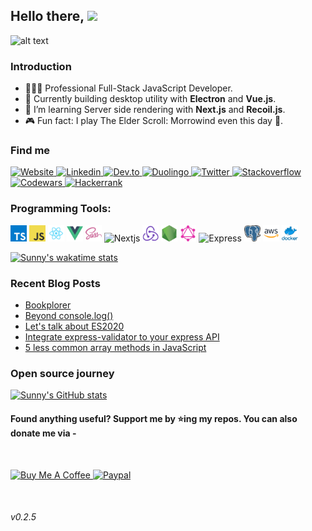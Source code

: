 ## Hello there, <a  href="https://suprdev.netlify.app"><img  src="https://media.giphy.com/media/3owyplYLWlGFQk9mF2/giphy.gif"  width="25px"></a>

![alt text](https://github.com/sprakash57/sprakash57/blob/master/assets/mybg.png)

### Introduction

- 👷🏾‍♂️ Professional Full-Stack JavaScript Developer.
- 🔨 Currently building desktop utility with **Electron** and **Vue.js**.
- 📖 I’m learning Server side rendering with **Next.js** and **Recoil.js**.
- 🎮 Fun fact: I play The Elder Scroll: Morrowind even this day 🤩.


### Find me

<p>
    <a href="https://suprdev.netlify.app" target="_blank" rel="noopener noreferrer">
        <img src="https://img.shields.io/badge/SUPRDEV-%23353d45.svg?style=for-the-badge&logo=Google-chrome&logoColor=tomato" alt="Website">
    </a>  
    <a href="https://www.linkedin.com/in/sunny-prakash-3780ba49" target="_blank" rel="noopener noreferrer">
        <img src="https://img.shields.io/badge/linkedin-%230077B5.svg?&style=for-the-badge&logo=linkedin&logoColor=white" alt="Linkedin">
    </a>
    <a href="https://dev.to/sprakash57" target="_blank" rel="noopener noreferrer">
        <img src="https://img.shields.io/badge/dev.to-0A0A0A?style=for-the-badge&logo=devdotto&logoColor=white" alt="Dev.to">
    </a>
    <a href="https://www.duolingo.com/profile/sunnypraka12" target="_blank" rel="noopener noreferrer">
        <img src="https://img.shields.io/badge/Duolingo-58CC02?style=for-the-badge&logo=Duolingo&logoColor=white" alt="Duolingo">
    </a>
    <a href="https://www.twitter.com/sunny_pr_" target="_blank" rel="noopener noreferrer">
        <img src="https://img.shields.io/badge/twitter-%231DA1F2.svg?&style=for-the-badge&logo=twitter&logoColor=white" alt="Twitter">
    </a>
    <a href="https://stackoverflow.com/users/story/9585068" target="_blank" rel="noopener noreferrer">
        <img src="https://img.shields.io/badge/Stack_Overflow-FE7A16?style=for-the-badge&logo=stack-overflow&logoColor=white" alt="Stackoverflow">
    </a>
    <a href="https://www.codewars.com/users/sprakash57" target="_blank" rel="nofollow noreferrer">
        <img src="https://img.shields.io/badge/Codewars-B1361E?style=for-the-badge&logo=Codewars&logoColor=white" alt="Codewars">
    </a>
    <a href="https://www.hackerrank.com/sunny_prakashgm" target="_blank" rel="nofollow noreferrer">
        <img src="https://img.shields.io/badge/-Hackerrank-2EC866?style=for-the-badge&logo=HackerRank&logoColor=white" alt="Hackerrank">
    </a>
</p>

### Programming Tools:
<p>
<img alt="Typescript" width="26px" src="https://raw.githubusercontent.com/github/explore/80688e429a7d4ef2fca1e82350fe8e3517d3494d/topics/typescript/typescript.png" />
<img alt="JavaScript" width="26px" src="https://raw.githubusercontent.com/github/explore/80688e429a7d4ef2fca1e82350fe8e3517d3494d/topics/javascript/javascript.png" />
<img alt="React" width="26px" src="https://raw.githubusercontent.com/github/explore/80688e429a7d4ef2fca1e82350fe8e3517d3494d/topics/react/react.png" />
<img alt="Gatsby" width="26px" src="https://raw.githubusercontent.com/github/explore/e94815998e4e0713912fed477a1f346ec04c3da2/topics/vue/vue.png" />
<img alt="Sass" width="26px" src="https://raw.githubusercontent.com/github/explore/80688e429a7d4ef2fca1e82350fe8e3517d3494d/topics/sass/sass.png" />
<img alt="Nextjs" width="26px" src="https://cdn.jsdelivr.net/npm/simple-icons@v5/icons/nextdotjs.svg" />
<img alt="Redux" width="26px" src="https://raw.githubusercontent.com/github/explore/80688e429a7d4ef2fca1e82350fe8e3517d3494d/topics/redux/redux.png" />
<img alt="Node.js" width="26px" src="https://raw.githubusercontent.com/github/explore/80688e429a7d4ef2fca1e82350fe8e3517d3494d/topics/nodejs/nodejs.png" />
<img alt="GraphQL" width="26px" src="https://raw.githubusercontent.com/github/explore/80688e429a7d4ef2fca1e82350fe8e3517d3494d/topics/graphql/graphql.png" />
<img alt="Express" width="26px" src="https://cdn.jsdelivr.net/npm/simple-icons@v5/icons/express.svg" />
<img alt="PostgreSql" width="26px" src="https://raw.githubusercontent.com/github/explore/80688e429a7d4ef2fca1e82350fe8e3517d3494d/topics/postgresql/postgresql.png" />
<img alt="MongoDB" width="26px" src="https://raw.githubusercontent.com/github/explore/80688e429a7d4ef2fca1e82350fe8e3517d3494d/topics/aws/aws.png" />
<img alt="MongoDB" width="26px" src="https://raw.githubusercontent.com/github/explore/80688e429a7d4ef2fca1e82350fe8e3517d3494d/topics/docker/docker.png" />

[![Sunny's wakatime stats](https://github-readme-stats.vercel.app/api/wakatime?username=sprakash57&range=last_7_days&layout=compact&langs_count=5&bg_color=343a40&text_color=fff&title_color=ff6347&border_radius=10&hide=JSON,XML&custom_title=This%20Week's%20Stats)](https://wakatime.com/@sprakash57)

</p>

### Recent Blog Posts

<!-- BLOG-POST-LIST:START -->
- [Bookplorer](https://dev.to/sprakash57/bookplorer-55ld)
- [Beyond console.log()](https://dev.to/sprakash57/beyond-console-log-bgo)
- [Let's talk about ES2020](https://dev.to/sprakash57/let-s-talk-about-es2020-5369)
- [Integrate express-validator to your express API](https://dev.to/sprakash57/integrate-express-validator-to-your-express-api-2dg6)
- [5 less common array methods in JavaScript](https://dev.to/sprakash57/5-less-common-array-methods-in-javascript-43c1)
<!-- BLOG-POST-LIST:END -->

### Open source journey

[![Sunny's GitHub stats](https://github-readme-stats.vercel.app/api?username=sprakash57&show_icons=true&bg_color=343a40&text_color=fff&title_color=ff6347&icon_color=ff6347&border_radius=10)](https://github-readme-stats-sunnyprakashgm.vercel.app/api?username=sprakash57&show_icons=true)


<h4>Found anything useful? Support me by ⭐ing my repos. You can also donate me via -</h4>
<br>

<p>
    <a href="https://www.buymeacoffee.com/sunnyprakash" target="_blank" rel="noreferrer noopener">
        <img  src="https://cdn.buymeacoffee.com/buttons/default-red.png"  alt="Buy Me A Coffee"  height="30"  width="150">
    </a>
    <a href="https://www.paypal.me/sprakash57" target="_blank" rel="noreferrer noopener">
        <img src="https://img.shields.io/badge/PayPal-00457C?style=for-the-badge&logo=paypal&logoColor=white" alt="Paypal" height="30">
    </a>
</p>


<br>

###### v0.2.5
